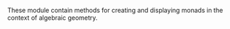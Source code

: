 These module contain methods for creating and displaying monads in the context of algebraic geometry. 
